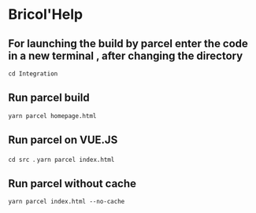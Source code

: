 # Bricol'Help 

## For launching the build by parcel enter the code in a new terminal , after changing the directory
`cd Integration `
## Run parcel build
`yarn parcel homepage.html`
## Run parcel on VUE.JS
`cd src `.
 `yarn parcel index.html`
## Run parcel without cache
`yarn parcel index.html --no-cache`